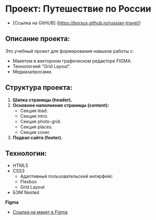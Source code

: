 # Проект: Путешествие по России

- [Ссылка на GitHUB] (https://borsus.github.io/russian-travel/)

## Описание проекта:

Это учебный проект для формирования навыков работы с:

- Макетом в векторном графическом редакторе FIGMA.
- Технологией ”Grid Layout“.
- Медиазапросами.

## Структура проекта:

1. **Шапка страницы (header).**
2. **Основное наполнение страницы (content):**
   - Секция lead.
   - Секция intro.
   - Секция photo-grid.
   - Секция places.
   - Секция cover.
3. **Подвал сайта (footer).**

## Технологии:

- HTML5
- CSS3
  - Адаптивный пользовательский интерфейс
  - Flexbox
  - Grid Layout
- БЭМ Nested

**Figma**

- [Ссылка на макет в Figma](https://www.figma.com/file/5S2WSbEFL6awjVWJ0NWL8Q/Sprint-3_-Russia-_-desktop-mobile?node-id=28503%3A0)
